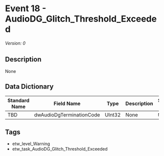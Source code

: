 # Event 18 - AudioDG_Glitch_Threshold_Exceeded
###### Version: 0

## Description
None

## Data Dictionary
|Standard Name|Field Name|Type|Description|Sample Value|
|---|---|---|---|---|
|TBD|dwAudioDgTerminationCode|UInt32|None|`None`|

## Tags
* etw_level_Warning
* etw_task_AudioDG_Glitch_Threshold_Exceeded